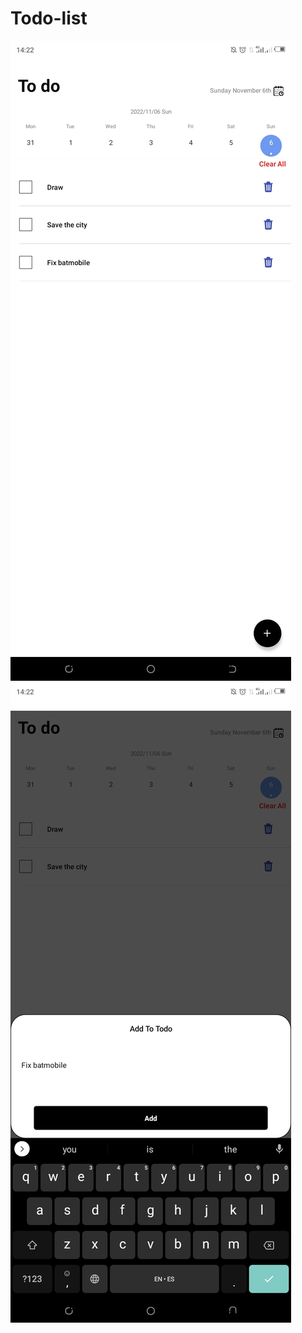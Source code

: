 # Todo-list

![My Image](Screenshot_20221106-142207.jpg)
![My Image](Screenshot_20221106-142202.jpg)
